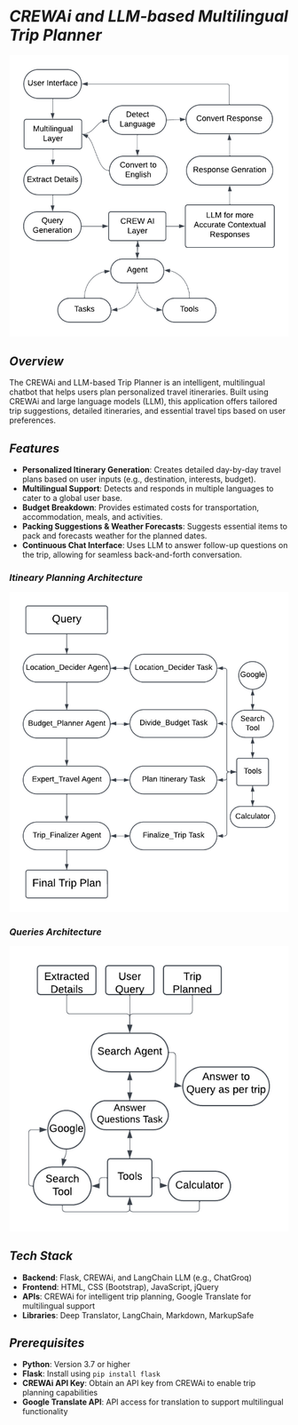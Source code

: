 ﻿# ***CREWAi and LLM-based Multilingual Trip Planner***
![Alt text](https://github.com/MohitBhatt-16/Multilingual-Trip-Planner/blob/main/templates/Blank%20diagram.png)
## ***Overview***

The CREWAi and LLM-based Trip Planner is an intelligent, multilingual chatbot that helps users plan personalized travel itineraries. Built using CREWAi and large language models (LLM), this application offers tailored trip suggestions, detailed itineraries, and essential travel tips based on user preferences.

## ***Features***

- **Personalized Itinerary Generation**: Creates detailed day-by-day travel plans based on user inputs (e.g., destination, interests, budget).
- **Multilingual Support**: Detects and responds in multiple languages to cater to a global user base.
- **Budget Breakdown**: Provides estimated costs for transportation, accommodation, meals, and activities.
- **Packing Suggestions & Weather Forecasts**: Suggests essential items to pack and forecasts weather for the planned dates.
- **Continuous Chat Interface**: Uses LLM to answer follow-up questions on the trip, allowing for seamless back-and-forth conversation.

### ***Itineary Planning Architecture***
![Alt text](https://github.com/MohitBhatt-16/Multilingual-Trip-Planner/blob/main/templates/Agent%20Task%20Architecture%20for%20Itinerary.png)

### ***Queries Architecture***

![Alt text](https://github.com/MohitBhatt-16/Multilingual-Trip-Planner/blob/main/templates/Agent%20Task%20Architecture%20for%20Queries.png)
## ***Tech Stack***

- **Backend**: Flask, CREWAi, and LangChain LLM (e.g., ChatGroq)
- **Frontend**: HTML, CSS (Bootstrap), JavaScript, jQuery
- **APIs**: CREWAi for intelligent trip planning, Google Translate for multilingual support
- **Libraries**: Deep Translator, LangChain, Markdown, MarkupSafe

## ***Prerequisites***

- **Python**: Version 3.7 or higher
- **Flask**: Install using `pip install flask`
- **CREWAi API Key**: Obtain an API key from CREWAi to enable trip planning capabilities
- **Google Translate API**: API access for translation to support multilingual functionality

